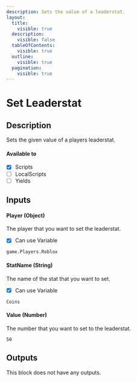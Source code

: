 ```yaml
---
description: Sets the value of a leaderstat.
layout:
  title:
    visible: true
  description:
    visible: false
  tableOfContents:
    visible: true
  outline:
    visible: true
  pagination:
    visible: true
---
```


# Set Leaderstat

## Description

Sets the given value of a players leaderstat.

#### Available to

* [x] Scripts
* [ ] LocalScripts
* [ ] Yields

## Inputs

#### Player (Object)

The player that you want to set the leaderstat.

* [x] Can use Variable

```
game.Players.Roblox
```

#### StatName (String)

The name of the stat that you want to set.

* [x] Can use Variable

```
Coins
```

#### Value (Number)

The number that you want to set to the leaderstat.

```
50
```

## 


## Outputs

This block does not have any outputs.
